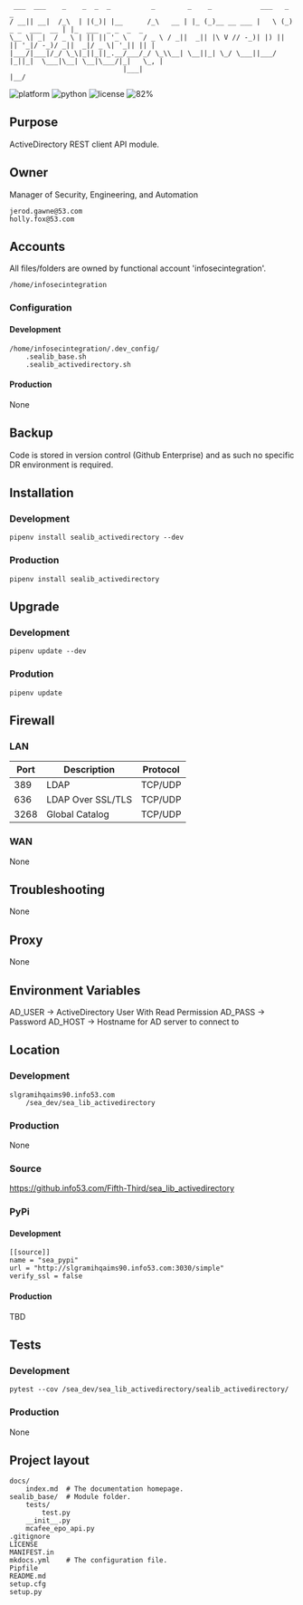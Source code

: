 
     ___  ___    _    _  _  _          _        _    _            ___   _                _                   
    / __|| __|  /_\  | |(_)| |__      /_\   __ | |_ (_)__ __ ___ |   \ (_) _ _  ___  __ | |_  ___  _ _  _  _ 
    \__ \| _|  / _ \ | || || '_ \    / _ \ / _||  _|| |\ V // -_)| |) || || '_|/ -_)/ _||  _|/ _ \| '_|| || |
    |___/|___|/_/ \_\|_||_||_.__/___/_/ \_\\__| \__||_| \_/ \___||___/ |_||_|  \___|\__| \__|\___/|_|   \_, |
                                |___|                                                                   |__/ 
                              
![platform](https://img.shields.io/badge/platform-Linux-blue.svg)
![python](https://img.shields.io/badge/python-3.7%2B-blue.svg)
![license](https://img.shields.io/badge/license-Proprietary-red.svg)
![82%](https://img.shields.io/badge/coverage-82%25-yellowgreen.svg)

## Purpose                                  
ActiveDirectory REST client API module.

## Owner
Manager of Security, Engineering, and Automation

    jerod.gawne@53.com
    holly.fox@53.com

## Accounts
All files/folders are owned by functional account 'infosecintegration'.

    /home/infosecintegration
    
### Configuration
#### Development
    /home/infosecintegration/.dev_config/
        .sealib_base.sh
        .sealib_activedirectory.sh

#### Production
None

## Backup
Code is stored in version control (Github Enterprise) and as such no specific DR environment is required.

## Installation
### Development
    pipenv install sealib_activedirectory --dev
    
### Production
    pipenv install sealib_activedirectory

## Upgrade
### Development
    pipenv update --dev
    
### Prodution
    pipenv update
    
## Firewall
### LAN
|Port|Description|Protocol|
|---|---|---|
|389|LDAP|TCP/UDP|
|636|LDAP Over SSL/TLS|TCP/UDP|
|3268|Global Catalog|TCP/UDP|

### WAN
None

## Troubleshooting
None

## Proxy
None

## Environment Variables
AD_USER -> ActiveDirectory User With Read Permission
AD_PASS -> Password
AD_HOST -> Hostname for AD server to connect to

## Location

### Development
    slgramihqaims90.info53.com
        /sea_dev/sea_lib_activedirectory
        
### Production
None

### Source
https://github.info53.com/Fifth-Third/sea_lib_activedirectory

### PyPi
#### Development
    [[source]]
    name = "sea_pypi"
    url = "http://slgramihqaims90.info53.com:3030/simple"
    verify_ssl = false

#### Production
TBD

## Tests
### Development
    pytest --cov /sea_dev/sea_lib_activedirectory/sealib_activedirectory/

### Production
None

## Project layout
    docs/
        index.md  # The documentation homepage.
    sealib_base/  # Module folder.
        tests/
            test.py
        __init__.py
        mcafee_epo_api.py
    .gitignore
    LICENSE
    MANIFEST.in
    mkdocs.yml    # The configuration file.
    Pipfile
    README.md
    setup.cfg
    setup.py
